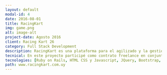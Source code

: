 ```yaml
---
layout: default
modal-id: 4
date: 2016-08-01
title: RacingKart
img: game.png
alt: image-alt
project-date: Agosto 2016
client: Racing Kart 26
category: Full Stack Development
description: RacingKart es una plataforma para el agilizado y la gestión del almacenamiento de las carreras corridas en una pista de Kartings de la ciudad de Canelones. Tiene como objetivo poder medir los tiempos de una carrera en tiempo real, ingresando manualmente cada vez que un corredor finaliza una vuelta, y al finalizar la misma la generación de un reporte para ser entregado a cada uno de los corredores.
tecnical: En este proyecto participé como contrato freelance en conjunto con otro desarrollador por el desarrollo completo de la aplicación.
tecnologies: [Ruby on Rails, HTML CSS y Javascript, JQuery, Bootstrap, Postgres, Heroku]
path: www.racingkart.com.uy
---
```

